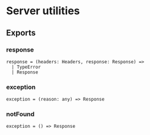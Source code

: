 # Server utilities

## Exports

### response

```
response = (headers: Headers, response: Response) =>
  | TypeError
  | Response
```

### exception

```
exception = (reason: any) => Response
```

### notFound

```
exception = () => Response
```
